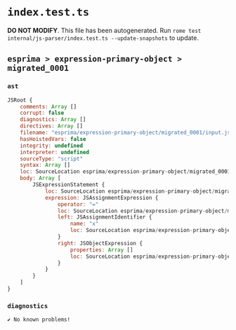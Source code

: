 # `index.test.ts`

**DO NOT MODIFY**. This file has been autogenerated. Run `rome test internal/js-parser/index.test.ts --update-snapshots` to update.

## `esprima > expression-primary-object > migrated_0001`

### `ast`

```javascript
JSRoot {
	comments: Array []
	corrupt: false
	diagnostics: Array []
	directives: Array []
	filename: "esprima/expression-primary-object/migrated_0001/input.js"
	hasHoistedVars: false
	integrity: undefined
	interpreter: undefined
	sourceType: "script"
	syntax: Array []
	loc: SourceLocation esprima/expression-primary-object/migrated_0001/input.js 1:0-1:7
	body: Array [
		JSExpressionStatement {
			loc: SourceLocation esprima/expression-primary-object/migrated_0001/input.js 1:0-1:7
			expression: JSAssignmentExpression {
				operator: "="
				loc: SourceLocation esprima/expression-primary-object/migrated_0001/input.js 1:0-1:7
				left: JSAssignmentIdentifier {
					name: "x"
					loc: SourceLocation esprima/expression-primary-object/migrated_0001/input.js 1:0-1:1 (x)
				}
				right: JSObjectExpression {
					properties: Array []
					loc: SourceLocation esprima/expression-primary-object/migrated_0001/input.js 1:4-1:7
				}
			}
		}
	]
}
```

### `diagnostics`

```
✔ No known problems!

```
